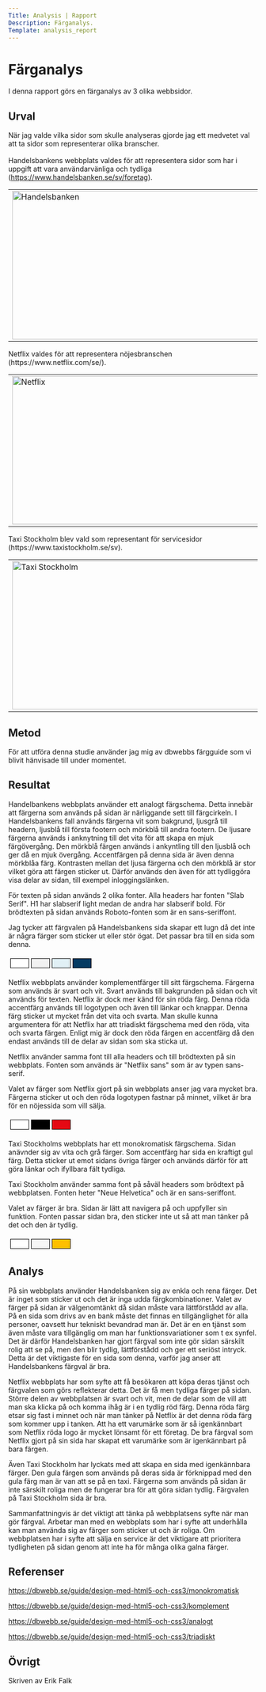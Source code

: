 ```yaml
---
Title: Analysis | Rapport
Description: Färganalys.
Template: analysis_report
---
```


Färganalys
=======================

I denna rapport görs en färganalys av 3 olika webbsidor.

Urval
-----------------------

När jag valde vilka sidor som skulle analyseras gjorde jag ett medvetet val att ta sidor som representerar olika branscher.<br><br>
Handelsbankens webbplats valdes för att representera sidor som har i uppgift att vara användarvänliga och tydliga (https://www.handelsbanken.se/sv/foretag).
<table>
    <tr>
        <td><img src="../assets/img/Handelsbanken.png" alt="Handelsbanken" height="300px" width="500px"></img></td>
    </tr>
</table>        
Netflix valdes för att representera nöjesbranschen (https://www.netflix.com/se/).
<table>
    <tr>
        <td><img src="../assets/img/Netflix.png" alt="Netflix" height="300px" width="500px"></img></td>
    </tr>
</table> 
Taxi Stockholm blev vald som representant för servicesidor (https://www.taxistockholm.se/sv).
<table>
    <tr>
        <td><img src="../assets/img/Taxi_Stockholm.png" alt="Taxi Stockholm" height="300px" width="500px"></img></td>
    </tr>
</table> 

Metod
-----------------------

För att utföra denna studie använder jag mig av dbwebbs färgguide som vi blivit hänvisade till under momentet.

Resultat
-----------------------

Handelbankens webbplats använder ett analogt färgschema. Detta innebär att färgerna som används på sidan är närliggande sett till färgcirkeln.
I Handelsbankens fall används färgerna vit som bakgrund, ljusgrå till headern, ljusblå till första footern och mörkblå till andra footern.
De ljusare färgerna används i anknytning till det vita för att skapa en mjuk färgövergång. Den mörkblå färgen används i ankyntling till den ljusblå och ger då en mjuk övergång.
Accentfärgen på denna sida är även denna mörkblåa färg. Kontrasten mellan det ljusa färgerna och den mörkblå är stor vilket göra att färgen sticker ut.
Därför används den även för att tydliggöra visa delar av sidan, till exempel inloggingslänken.

För texten på sidan används 2 olika fonter. Alla headers har fonten "Slab Serif". H1 har slabserif light medan de andra har slabserif bold.
För brödtexten på sidan används Roboto-fonten som är en sans-seriffont.

Jag tycker att färgvalen på Handelsbankens sida skapar ett lugn då det inte är några färger som sticker ut eller stör ögat. Det passar bra till en sida som denna.

<table style="border-spacing: 4px; border-collapse: separate">
    <tr>
    <td style="height: 20px; width: 20px; background-color: #FFFFFF; border: 1px solid #000000">
    <td style="height: 20px; width: 20px; background-color: #f1f1f1; border: 1px solid #000000">
    <td style="height: 20px; width: 20px; background-color: #e1f0f5; border: 1px solid #000000">
    <td style="height: 20px; width: 20px; background-color: #043b62; border: 1px solid #000000">
</tr>
</table>

Netflix webbplats använder komplementfärger till sitt färgschema. Färgerna som används är svart och vit. Svart används till bakgrunden på sidan och vit används för texten. 
Netflix är dock mer känd för sin röda färg. Denna röda accentfärg används till logotypen och även till länkar och knappar. Denna färg sticker ut mycket från det vita och svarta.
Man skulle kunna argumentera för att Netflix har att triadiskt färgschema med den röda, vita och svarta färgen. Enligt mig är dock den röda färgen en accentfärg då den endast används till de delar av sidan som ska sticka ut.

Netflix använder samma font till alla headers och till brödtexten på sin webbplats. Fonten som används är "Netflix sans" som är av typen sans-serif.

Valet av färger som Netflix gjort på sin webbplats anser jag vara mycket bra. Färgerna sticker ut och den röda logotypen fastnar på minnet, vilket är bra för en nöjessida som vill sälja.

<table style="border-spacing: 4px; border-collapse: separate">
    <tr>
    <td style="height: 20px; width: 20px; background-color: #FFFFFF; border: 1px solid #000000" >
    <td style="height: 20px; width: 20px; background-color: #000000; border: 1px solid #000000">
    <td style="height: 20px; width: 20px; background-color: #e50914; border: 1px solid #000000">
</tr>
</table>

Taxi Stockholms webbplats har ett monokromatisk färgschema. Sidan anävnder sig av vita och grå färger. Som accentfärg har sida en kraftigt gul färg. Detta sticker ut emot sidans övriga färger och används därför för att göra länkar och ifyllbara fält tydliga.

Taxi Stockholm använder samma font på såväl headers som brödtext på webbplatsen. Fonten heter "Neue Helvetica" och är en sans-seriffont.

Valet av färger är bra. Sidan är lätt att navigera på och uppfyller sin funktion. Fonten passar sidan bra, den sticker inte ut så att man tänker på det och den är tydlig.

<table style="border-spacing: 4px; border-collapse: separate">
    <tr>
    <td style="height: 20px; width: 20px; background-color: #FFFFFF; border: 1px solid #000000" >
    <td style="height: 20px; width: 20px; background-color: #f7f7f7; border: 1px solid #000000">
    <td style="height: 20px; width: 20px; background-color: #febf00; border: 1px solid #000000">
</tr>
</table>


Analys
-----------------------

På sin webbplats använder Handelsbanken sig av enkla och rena färger. Det är inget som sticker ut och det är inga udda färgkombinationer.
Valet av färger på sidan är välgenomtänkt då sidan måste vara lättförstådd av alla. På en sida som drivs av en bank måste det finnas en tillgänglighet för alla personer, oavsett hur tekniskt bevandrad man är. Det är en en tjänst som även måste vara tillgänglig om man har funktionsvariationer som t ex synfel. Det är därför Handelsbanken har gjort färgval som inte gör sidan särskilt rolig att se på, men den blir tydlig, lättförstådd och ger ett seriöst intryck. Detta är det viktigaste för en sida som denna, varför jag anser att Handelsbankens färgval är bra.

Netflix webbplats har som syfte att få besökaren att köpa deras tjänst och färgvalen som görs reflekterar detta. Det är få men tydliga färger på sidan. Större delen av webbplatsen är svart och vit, men de delar som de vill att man ska klicka på och komma ihåg är i en tydlig röd färg. Denna röda färg etsar sig fast i minnet och när man tänker på Netflix är det denna röda färg som kommer upp i tanken. Att ha ett varumärke som är så igenkännbart som Netflix röda logo är mycket lönsamt för ett företag. De bra färgval som Netflix gjort på sin sida har skapat ett varumärke som är igenkännbart på bara färgen.

Även Taxi Stockholm har lyckats med att skapa en sida med igenkännbara färger. Den gula färgen som används på deras sida är förknippad med den gula färg man är van att se på en taxi. Färgerna som används på sidan är inte särskilt roliga men de fungerar bra för att göra sidan tydlig. Färgvalen på Taxi Stockholm sida är bra. 

Sammanfattningvis är det viktigt att tänka på webbplatsens syfte när man gör färgval. Arbetar man med en webbplats som har i syfte att underhålla kan man använda sig av färger som sticker ut och är roliga. Om webbplatsen har i syfte att sälja en service är det viktigare att prioritera tydligheten på sidan genom att inte ha för många olika galna färger.

Referenser
-----------------------

https://dbwebb.se/guide/design-med-html5-och-css3/monokromatisk

https://dbwebb.se/guide/design-med-html5-och-css3/komplement

https://dbwebb.se/guide/design-med-html5-och-css3/analogt

https://dbwebb.se/guide/design-med-html5-och-css3/triadiskt

Övrigt
-----------------------

Skriven av Erik Falk